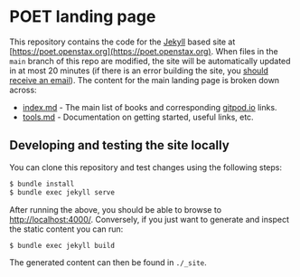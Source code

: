 # POET landing page

This repository contains the code for the [Jekyll](https://jekyllrb.com/) based site at [https://poet.openstax.org](https://poet.openstax.org). When files in the `main` branch of this repo are modified, the site will be automatically updated in at most 20 minutes (if there is an error building the site, you [should receive an email](https://docs.github.com/en/github/working-with-github-pages/about-jekyll-build-errors-for-github-pages-sites)). The content for the main landing page is broken down across:

* [index.md](index.md) - The main list of books and corresponding [gitpod.io](https://gitpod.io) links.
* [tools.md](tools.md) - Documentation on getting started, useful links, etc.

## Developing and testing the site locally

You can clone this repository and test changes using the following steps:

```bash
$ bundle install
$ bundle exec jekyll serve
```

After running the above, you should be able to browse to [http://localhost:4000/](http://localhost:4000/). Conversely, if you just want to generate and inspect the static content you can run:

```bash
$ bundle exec jekyll build
```

The generated content can then be found in `./_site`.
